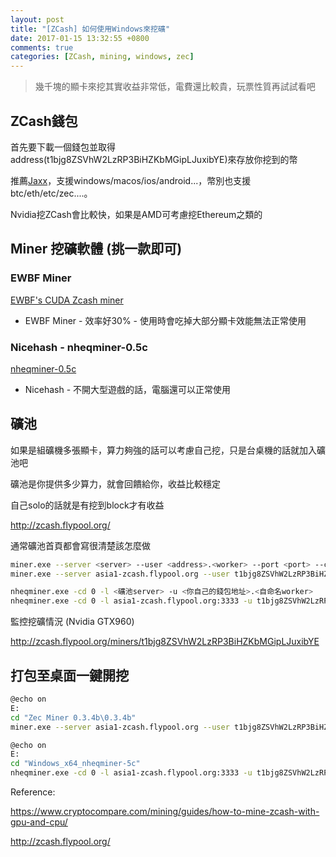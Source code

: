 ```yaml
---
layout: post
title: "[ZCash] 如何使用Windows來挖礦"
date: 2017-01-15 13:32:55 +0800
comments: true
categories: [ZCash, mining, windows, zec]
---
```


> 幾千塊的顯卡來挖其實收益非常低，電費還比較貴，玩票性質再試試看吧

## ZCash錢包

首先要下載一個錢包並取得address(t1bjg8ZSVhW2LzRP3BiHZKbMGipLJuxibYE)來存放你挖到的幣

推薦[Jaxx](https://jaxx.io/)，支援windows/macos/ios/android...，幣別也支援btc/eth/etc/zec....。

Nvidia挖ZCash會比較快，如果是AMD可考慮挖Ethereum之類的

## Miner 挖礦軟體 (挑一款即可)

### EWBF Miner

[EWBF's CUDA Zcash miner](https://bitcointalk.org/index.php?topic=1707546.0)

* EWBF Miner - 效率好30% - 使用時會吃掉大部分顯卡效能無法正常使用

### Nicehash - nheqminer-0.5c

[nheqminer-0.5c](https://github.com/nicehash/nheqminer/releases)

* Nicehash - 不開大型遊戲的話，電腦還可以正常使用

## 礦池

如果是組礦機多張顯卡，算力夠強的話可以考慮自己挖，只是台桌機的話就加入礦池吧

礦池是你提供多少算力，就會回饋給你，收益比較穩定

自己solo的話就是有挖到block才有收益

http://zcash.flypool.org/

通常礦池首頁都會寫很清楚該怎麼做

```bash EWBF Miner
miner.exe --server <server> --user <address>.<worker> --port <port> --cuda_devices 0 1 2 3
miner.exe --server asia1-zcash.flypool.org --user t1bjg8ZSVhW2LzRP3BiHZKbMGipLJuxibYE.bob3 --port 3333 --cuda_devices 0 1 2 3
```

```bash Nicehash Miner
nheqminer.exe -cd 0 -l <礦池server> -u <你自己的錢包地址>.<自命名worker> 
nheqminer.exe -cd 0 -l asia1-zcash.flypool.org:3333 -u t1bjg8ZSVhW2LzRP3BiHZKbMGipLJuxibYE.bob2
```

監控挖礦情況 (Nvidia GTX960)

http://zcash.flypool.org/miners/t1bjg8ZSVhW2LzRP3BiHZKbMGipLJuxibYE

## 打包至桌面一鍵開挖

```bash EWBF_Miner.bat
@echo on
E:
cd "Zec Miner 0.3.4b\0.3.4b"
miner.exe --server asia1-zcash.flypool.org --user t1bjg8ZSVhW2LzRP3BiHZKbMGipLJuxibYE.bob3 --port 3333 --cuda_devices 0 1 2 3
```

```bash Nicehash_Miner.bat
@echo on
E:
cd "Windows_x64_nheqminer-5c"
nheqminer.exe -cd 0 -l asia1-zcash.flypool.org:3333 -u t1bjg8ZSVhW2LzRP3BiHZKbMGipLJuxibYE.bob2
```
Reference:

https://www.cryptocompare.com/mining/guides/how-to-mine-zcash-with-gpu-and-cpu/

http://zcash.flypool.org/